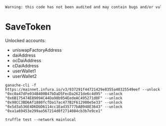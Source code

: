 ```diff
Warning: this code has not been audited and may contain bugs and/or vulnerabilities.
```

# SaveToken

Unlocked accounts:
- uniswapFactoryAddress
- daiAddress
- ocDaiAddress
- cDaiAddress
- userWallet1
- userWallet2

`ganache-cli -f https://mainnet.infura.io/v3/937291f44721429e8355a40325549eef --unlock "0xc0a47dFe034B400B47bDaD5FecDa2621de6c4d95" --unlock "0x6B175474E89094C44Da98b954EedeAC495271d0F" --unlock "0x98CC3BD6Af1880fcfDa17ac477B2F612980e5e33" --unlock "0x5d3a536E4D6DbD6114cc1Ead35777bAB948E3643" --unlock "0xa1a69453e299aa567214d0f2714084cb3b7e9ce1"`

 `truffle test --network mainlocal`
